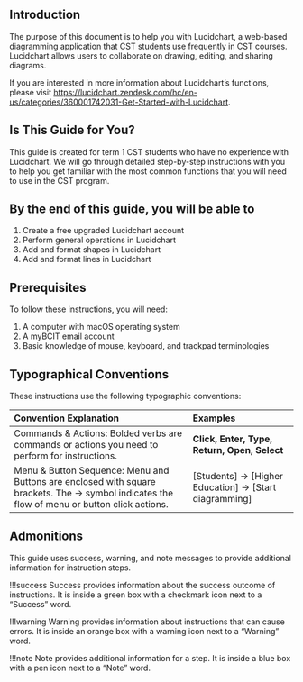 ## Introduction

The purpose of this document is to help you with Lucidchart, a web-based diagramming application that CST students use frequently in CST courses. Lucidchart allows users to collaborate on drawing, editing, and sharing diagrams.

If you are interested in more information about Lucidchart’s functions, please visit <https://lucidchart.zendesk.com/hc/en-us/categories/360001742031-Get-Started-with-Lucidchart>.

## Is This Guide for You?

This guide is created for term 1 CST students who have no experience with Lucidchart. We will go through detailed step-by-step instructions with you to help you get familiar with the most common functions that you will need to use in the CST program.

## By the end of this guide, you will be able to

1. Create a free upgraded Lucidchart account
2. Perform general operations in Lucidchart
3. Add and format shapes in Lucidchart
4. Add and format lines in Lucidchart

## Prerequisites

To follow these instructions, you will need:

1. A computer with macOS operating system
2. A myBCIT email account
3. Basic knowledge of mouse, keyboard, and trackpad terminologies

## Typographical Conventions

These instructions use the following typographic conventions:

| Convention Explanation          | Examples                        |
| :------------------------------ | :------------------------------ |
| Commands & Actions: Bolded verbs are commands or actions you need to perform for instructions. |**Click, Enter, Type, Return, Open, Select**|
| Menu & Button Sequence: Menu and Buttons are enclosed with square brackets. The → symbol indicates the flow of menu or button click actions. | [Students] → [Higher Education] → [Start diagramming] |

## Admonitions

This guide uses success, warning, and note messages to provide additional information for instruction steps.

!!!success
    Success provides information about the success outcome of instructions. It is inside a green box with a checkmark icon next to a “Success” word.

!!!warning
    Warning provides information about instructions that can cause errors. It is inside an orange box with a warning icon next to a “Warning” word.

!!!note
    Note provides additional information for a step. It is inside a blue box with a pen icon next to a “Note” word.
